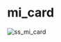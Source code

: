 # mi_card

![ss_mi_card](https://github.com/user-attachments/assets/6c9d5185-2802-4ee8-9b8d-8283b49d5cc6)
